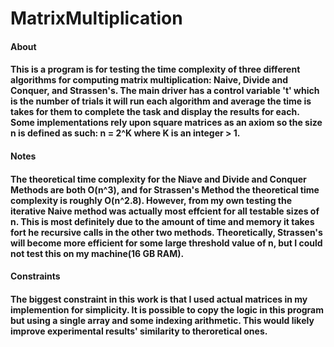 # MatrixMultiplication
<h4>About<h4>
<p>This is a program is for testing the time complexity of three different algorithms for computing matrix multiplication: Naive, Divide and Conquer, and Strassen's. The main driver has a control variable 't' which is the number of trials it will run each algorithm and average the time is takes for them to complete the task and display the results for each. Some implementations rely upon square matrices as an axiom so the size n is defined as such: n = 2^K where K is an integer > 1.<p>
<h4>Notes<h4>
<p>The theoretical time complexity for the Niave and Divide and Conquer Methods are both O(n^3), and for Strassen's Method the theoretical time complexity is roughly O(n^2.8). However, from my own testing the iterative Naive method was actually most effcient for all testable sizes of n. This is most definitely due to the amount of time and memory it takes fort he recursive calls in the other two methods. Theoretically, Strassen's will become more efficient for some large threshold value of n, but I could not test this on my machine(16 GB RAM).<p>
<h4>Constraints<h4>
<p>The biggest constraint in this work is that I used actual matrices in my implemention for simplicity. It is possible to copy the logic in this program but using a single array and some indexing arithmetic. This would likely improve experimental results' similarity to theroretical ones.<p>
